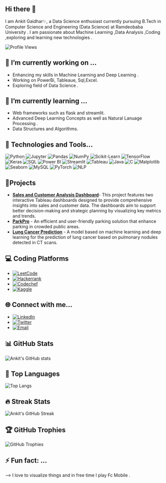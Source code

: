 
## Hi there 👋

I am Ankit Gaidhar✨, a Data Science enthusiast currently pursuing B.Tech in Computer Science and Engineering (Data Science) at Ramdeobaba University . 
I am passionate about Machine Learning ,Data Analysis ,Coding ,exploring and learning new technologies .

![Profile Views](https://komarev.com/ghpvc/?username=Ankit2002gaidhar)

## 🔭 I’m currently working on ...
-  Enhancing my skills in Machine Learning and Deep Learning .
-  Working on PowerBi, Tableaue, Sql,Excel.
-  Exploring field of Data Science .

## 🌱 I’m currently learning ...
-  Web frameworks such as flask and streamlit.
-  Advanced Deep Learning Concepts as well as Natural Lanuage Processing .
-  Data Structures and Algorithms.

## 🔧 Technologies and Tools...
![Python](https://img.shields.io/badge/Python-3776AB?style=for-the-badge&logo=python&logoColor=white)
![Jupyter](https://img.shields.io/badge/Jupyter-F37626?style=for-the-badge&logo=jupyter&logoColor=white)
![Pandas](https://img.shields.io/badge/Pandas-150458?style=for-the-badge&logo=pandas&logoColor=white)
![NumPy](https://img.shields.io/badge/NumPy-013243?style=for-the-badge&logo=numpy&logoColor=white)
![Scikit-Learn](https://img.shields.io/badge/Scikit%20Learn-F7931E?style=for-the-badge&logo=scikit-learn&logoColor=white)
![TensorFlow](https://img.shields.io/badge/TensorFlow-FF6F00?style=for-the-badge&logo=tensorflow&logoColor=white)
![Keras](https://img.shields.io/badge/Keras-D00000?style=for-the-badge&logo=keras&logoColor=white)
![SQL](https://img.shields.io/badge/SQL-4479A1?style=for-the-badge&logo=postgresql&logoColor=white)
![Power BI](https://img.shields.io/badge/Power%20BI-F2C811?style=for-the-badge&logo=powerbi&logoColor=black)
![Streamlit](https://img.shields.io/badge/Streamlit-FF4B4B?style=for-the-badge&logo=streamlit&logoColor=white)
![Tableau](https://img.shields.io/badge/Tableau-E97627?style=for-the-badge&logo=tableau&logoColor=white)
![Java](https://img.shields.io/badge/Java-007396?style=for-the-badge&logo=java&logoColor=white)
![C](https://img.shields.io/badge/C-00599C?style=for-the-badge&logo=c&logoColor=white)
![Matplotlib](https://img.shields.io/badge/Matplotlib-11557C?style=for-the-badge&logo=matplotlib&logoColor=white)
![Seaborn](https://img.shields.io/badge/Seaborn-388E3C?style=for-the-badge&logo=seaborn&logoColor=white)
![MySQL](https://img.shields.io/badge/MySQL-4479A1?style=for-the-badge&logo=mysql&logoColor=white)
![PyTorch](https://img.shields.io/badge/PyTorch-388E3C?style=for-the-badge&logo=pytorch&logoColor=white)
![NLP](https://img.shields.io/badge/NLP-007396?style=for-the-badge&logo=nlp&logoColor=white)

## 🚀Projects
-  [**Sales and Customer Analysis Dashboard**](https://github.com/Ankit2002gaidhar/Sales-and-Customer-Analysis-DashBoard)- This project features two interactive Tableau dashboards designed to provide comprehensive insights into sales and customer data. The dashboards aim to support better decision-making and strategic planning by visualizing key metrics and trends.
-  [**ParkPro**](https://github.com/Ankit2002gaidhar/PARKPRO) - An efficient and user-friendly parking solution that enhance parking in  crowded public areas.
-  [**Lung Cancer Prediction**](https://github.com/Ankit2002gaidhar/Lung-Cancer-Prediction) - A model based on machine learning and deep learning for the  prediction of lung cancer based on pulmonary nodules detected in CT scans.

## 💻 Coding Platforms 
-  [![LeetCode](https://img.shields.io/badge/-LeetCode-FFA116?logo=leetcode&logoColor=black&style=flat-square)](https://leetcode.com/u/AnkitGaidhar2002/)
-  [![Hackerrank](https://img.shields.io/badge/-HackerRank-2EC866?logo=hackerrank&logoColor=white&style=flat-square)](https://www.hackerrank.com/profile/ankitgaidhar9696)
-  [![Codechef](https://img.shields.io/badge/-CodeChef-5B4638?logo=codechef&logoColor=white&style=flat-square)](https://www.codechef.com/users/ankit_0015)
-  [![Kaggle](https://img.shields.io/badge/-Kaggle-20BEFF?logo=kaggle&logoColor=white&style=flat-square)](https://www.kaggle.com/ankitgaidhar)

## 🌐 Connect with me...
-   [![LinkedIn](https://img.shields.io/badge/-LinkedIn-0077B5?logo=linkedin&logoColor=white&style=flat-square)](www.linkedin.com/in/ankit-gaidhar-54763322b)
-   [![Twitter](https://img.shields.io/badge/-Twitter-1DA1F2?logo=twitter&logoColor=white&style=flat-square)](https://x.com/Arjun5268371544)
-   [![Email](https://img.shields.io/badge/-Email-D14836?logo=gmail&logoColor=white&style=flat-square)](mailto:ankitgaidhar9696@gmail.com)


## 📊 GitHub Stats
![Ankit's GitHub stats](https://github-readme-stats.vercel.app/api?username=Ankit2002gaidhar&show_icons=true&theme=radical)

## 🌟 Top Languages
![Top Langs](https://github-readme-stats.vercel.app/api/top-langs/?username=Ankit2002gaidhar&layout=compact&theme=radical)

## 🔥 Streak Stats
![Ankit's GitHub Streak](https://github-readme-streak-stats.herokuapp.com/?user=Ankit2002gaidhar&theme=radical)

## 🏆 GitHub Trophies
![GitHub Trophies](https://github-profile-trophy.vercel.app/?username=Ankit2002gaidhar&theme=radical&column=7)

## ⚡ Fun fact: ...
--> I love to visualize things and in free time I play Fc Mobile . 
